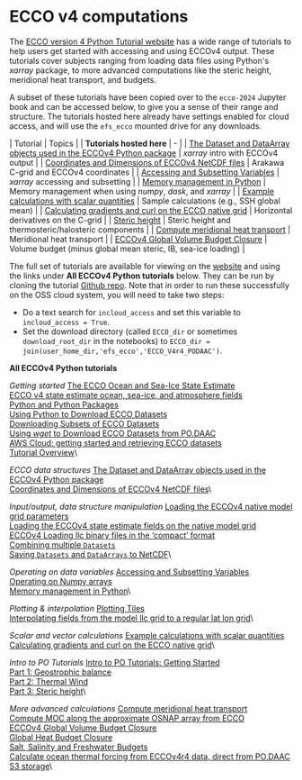 # ECCO v4 computations

The [ECCO version 4 Python Tutorial website](https://ecco-v4-python-tutorial.readthedocs.io/) has a wide range of tutorials to help users get started with accessing and using ECCOv4 output. These tutorials cover subjects ranging from loading data files using Python's *xarray* package, to more advanced computations like the steric height, meridional heat transport, and budgets.

A subset of these tutorials have been copied over to the `ecco-2024` Jupyter book and can be accessed below, to give you a sense of their range and structure. The tutorials hosted here already have settings enabled for cloud access, and will use the `efs_ecco` mounted drive for any downloads.

| Tutorial | Topics |
| **Tutorials hosted here**  | - |
| [The Dataset and DataArray objects used in the ECCOv4 Python package](./ECCO_v4_computations/ECCO_v4_data_structure_basics.ipynb) | *xarray* intro with ECCOv4 output |
| [Coordinates and Dimensions of ECCOv4 NetCDF files](./ECCO_v4_computations/ECCO_v4_Coordinates_and_Dimensions_of_ECCOv4_NetCDF_files.ipynb) | Arakawa C-grid and ECCOv4 coordinates |
| [Accessing and Subsetting Variables](./ECCO_v4_computations/ECCO_v4_Accessing_and_Subsetting_Variables.ipynb) | *xarray* accessing and subsetting |
| [Memory management in Python](./ECCO_v4_computations/ECCO_v4_Memory_management.ipynb) | Memory management when using *numpy*, *dask*, and *xarray* |
| [Example calculations with scalar quantities](./ECCO_v4_computations/ECCO_v4_Example_calculations_with_scalar_quantities.ipynb) | Sample calculations (e.g., SSH global mean) |
| [Calculating gradients and curl on the ECCO native grid](./ECCO_v4_computations/ECCO_v4_Gradient_calc_on_native_grid.ipynb) | Horizontal derivatives on the C-grid |
| [Steric height](./ECCO_v4_computations/Steric_height.ipynb) | Steric height and thermosteric/halosteric components |
| [Compute meridional heat transport](./ECCO_v4_computations/ECCO_v4_Example_MHT.ipynb) | Meridional heat transport |
| [ECCOv4 Global Volume Budget Closure](./ECCO_v4_computations/ECCO_v4_Volume_budget_closure.ipynb) | Volume budget (minus global mean steric, IB, sea-ice loading) |



The full set of tutorials are available for viewing on the [website](https://ecco-v4-python-tutorial.readthedocs.io/) and using the links under **All ECCOv4 Python tutorials** below. They can be run by cloning the tutorial [Github repo](https://github.com/ECCO-GROUP/ECCO-v4-Python-Tutorial). Note that in order to run these successfully on the OSS cloud system, you will need to take two steps:

- Do a text search for `incloud_access` and set this variable to `incloud_access = True`.
- Set the download directory (called `ECCO_dir` or sometimes `download_root_dir` in the notebooks) to `ECCO_dir = join(user_home_dir,'efs_ecco','ECCO_V4r4_PODAAC')`.

**All ECCOv4 Python tutorials**

*Getting started*
[The ECCO Ocean and Sea-Ice State Estimate](https://ecco-v4-python-tutorial.readthedocs.io/intro.html)\
[ECCO v4 state estimate ocean, sea-ice, and atmosphere fields](https://ecco-v4-python-tutorial.readthedocs.io/fields.html)\
[Python and Python Packages](https://ecco-v4-python-tutorial.readthedocs.io/Installing_Python_and_Python_Packages.html)\
[Using Python to Download ECCO Datasets](https://ecco-v4-python-tutorial.readthedocs.io/Downloading_ECCO_Datasets_from_PODAAC_Python.html)\
[Downloading Subsets of ECCO Datasets](https://ecco-v4-python-tutorial.readthedocs.io/Downloading_Subsets_of_ECCO_Datasets.html)\
[Using *wget* to Download ECCO Datasets from PO.DAAC](https://ecco-v4-python-tutorial.readthedocs.io/Tutorial_wget_Command_Line_HTTPS_Downloading_ECCO_Datasets_from_PODAAC.html)\
[AWS Cloud: getting started and retrieving ECCO datasets](https://ecco-v4-python-tutorial.readthedocs.io/AWS_Cloud_getting_started.html)\
[Tutorial Overview](https://ecco-v4-python-tutorial.readthedocs.io/Tutorial_Introduction.html)\

*ECCO data structures*
[The Dataset and DataArray objects used in the ECCOv4 Python package](https://ecco-v4-python-tutorial.readthedocs.io/ECCO_v4_data_structure_basics.html)\
[Coordinates and Dimensions of ECCOv4 NetCDF files](https://ecco-v4-python-tutorial.readthedocs.io/ECCO_v4_Coordinates_and_Dimensions_of_ECCOv4_NetCDF_files.html)\

*Input/output, data structure manipulation*
[Loading the ECCOv4 native model grid parameters](https://ecco-v4-python-tutorial.readthedocs.io/ECCO_v4_Loading_the_ECCOv4_native_model_grid_parameters.html)\
[Loading the ECCOv4 state estimate fields on the native model grid](https://ecco-v4-python-tutorial.readthedocs.io/ECCO_v4_Loading_the_ECCOv4_state_estimate_fields_on_the_native_model_grid.html)\
[ECCOv4 Loading llc binary files in the ‘compact’ format](https://ecco-v4-python-tutorial.readthedocs.io/ECCO_v4_Loading_LLC_compact_binary_files.html)\
[Combining multiple `Datasets`](https://ecco-v4-python-tutorial.readthedocs.io/ECCO_v4_Combining_Multiple_Datasets.html)\
[Saving `Datasets` and `DataArrays` to NetCDF](https://ecco-v4-python-tutorial.readthedocs.io/ECCO_v4_Saving_Datasets_and_DataArrays_to_NetCDF.html)\

*Operating on data variables*
[Accessing and Subsetting Variables](https://ecco-v4-python-tutorial.readthedocs.io/ECCO_v4_Accessing_and_Subsetting_Variables.html)\
[Operating on Numpy arrays](https://ecco-v4-python-tutorial.readthedocs.io/ECCO_v4_Operating_on_Numpy_Arrays.html)\
[Memory management in Python](https://ecco-v4-python-tutorial.readthedocs.io/ECCO_v4_Memory_management.html)\

*Plotting & interpolation*
[Plotting Tiles](https://ecco-v4-python-tutorial.readthedocs.io/ECCO_v4_Plotting_Tiles.html)\
[Interpolating fields from the model llc grid to a regular lat lon grid](https://ecco-v4-python-tutorial.readthedocs.io/ECCO_v4_Interpolating_Fields_to_LatLon_Grid.html)\

*Scalar and vector calculations*
[Example calculations with scalar quantities](https://ecco-v4-python-tutorial.readthedocs.io/ECCO_v4_Example_calculations_with_scalar_quantities.html)\
[Calculating gradients and curl on the ECCO native grid](https://ecco-v4-python-tutorial.readthedocs.io/ECCO_v4_Gradient_calc_on_native_grid.html)\

*Intro to PO Tutorials*
[Intro to PO Tutorials: Getting Started](https://ecco-v4-python-tutorial.readthedocs.io/Intro_to_PO_start.html)\
[Part 1: Geostrophic balance](https://ecco-v4-python-tutorial.readthedocs.io/Geostrophic_balance.html)\
[Part 2: Thermal Wind](https://ecco-v4-python-tutorial.readthedocs.io/Thermal_wind.html)\
[Part 3: Steric height](https://ecco-v4-python-tutorial.readthedocs.io/Steric_height.html)\

*More advanced calculations*
[Compute meridional heat transport](https://ecco-v4-python-tutorial.readthedocs.io/ECCO_v4_Example_MHT.html)\
[Compute MOC along the approximate OSNAP array from ECCO](https://ecco-v4-python-tutorial.readthedocs.io/ECCO_v4_Example_OSNAP.html)\
[ECCOv4 Global Volume Budget Closure](https://ecco-v4-python-tutorial.readthedocs.io/ECCO_v4_Volume_budget_closure.html)\
[Global Heat Budget Closure](https://ecco-v4-python-tutorial.readthedocs.io/ECCO_v4_Heat_budget_closure.html)\
[Salt, Salinity and Freshwater Budgets](https://ecco-v4-python-tutorial.readthedocs.io/ECCO_v4_Salt_and_salinity_budget.html)\
[Calculate ocean thermal forcing from ECCOv4r4 data, direct from PO.DAAC S3 storage](https://ecco-v4-python-tutorial.readthedocs.io/ECCO_v4_Calculating_the_ECCOv4_ocean_thermal_forcing.html)\

